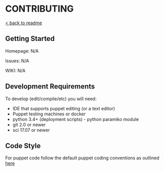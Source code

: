 # CONTRIBUTING

[< back to readme](README.md)

## Getting Started

Homepage: N/A

Issues: N/A

WIKI: N/A

## Development Requirements

To develop (edit/compile/etc) you will need:

* IDE that supports puppet editing (or a text editor)
* Puppet testing machines or docker
* python 3.4+ (deployment scripts) - python paramiko module
* git 2.0 or newer
* sci 17.07 or newer

## Code Style

For puppet code follow the default puppet coding conventions as outlined
[here](https://docs.puppet.com/puppet/5.0/style_guide.html)
